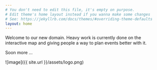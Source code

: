 ```yaml
---
# You don't need to edit this file, it's empty on purpose.
# Edit theme's home layout instead if you wanna make some changes
# See: https://jekyllrb.com/docs/themes/#overriding-theme-defaults
layout: home
---
```

Welcome to our new domain.  Heavy work is currently done on the interactive map and giving people a way to plan events better with it.

Soon more ...

![image]({{ site.url }}/assets/logo.png)
